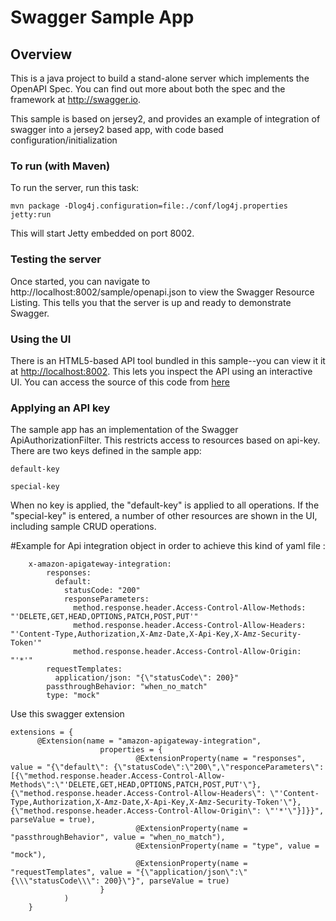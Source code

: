 # Swagger Sample App

## Overview
This is a java project to build a stand-alone server which implements the OpenAPI Spec.  You can find out 
more about both the spec and the framework at http://swagger.io.

This sample is based on jersey2, and provides an example of integration of swagger into a jersey2 based app, with code based configuration/initialization

### To run (with Maven)
To run the server, run this task:

```
mvn package -Dlog4j.configuration=file:./conf/log4j.properties jetty:run
```

This will start Jetty embedded on port 8002.

### Testing the server
Once started, you can navigate to http://localhost:8002/sample/openapi.json to view the Swagger Resource Listing.
This tells you that the server is up and ready to demonstrate Swagger.

### Using the UI
There is an HTML5-based API tool bundled in this sample--you can view it it at [http://localhost:8002](http://localhost:8002). This lets you inspect the API using an interactive UI.  You can access the source of this code from [here](https://github.com/swagger-api/swagger-ui)

### Applying an API key
The sample app has an implementation of the Swagger ApiAuthorizationFilter.  This restricts access to resources
based on api-key.  There are two keys defined in the sample app:

`default-key`

`special-key`

When no key is applied, the "default-key" is applied to all operations.  If the "special-key" is entered, a
number of other resources are shown in the UI, including sample CRUD operations.

#Example for Api integration object 
in order to achieve this kind of yaml file :
```
    x-amazon-apigateway-integration:
        responses:
          default:
            statusCode: "200"
            responseParameters:
              method.response.header.Access-Control-Allow-Methods: "'DELETE,GET,HEAD,OPTIONS,PATCH,POST,PUT'"
              method.response.header.Access-Control-Allow-Headers: "'Content-Type,Authorization,X-Amz-Date,X-Api-Key,X-Amz-Security-Token'"
              method.response.header.Access-Control-Allow-Origin: "'*'"
        requestTemplates:
          application/json: "{\"statusCode\": 200}"
        passthroughBehavior: "when_no_match"
        type: "mock" 
```
     
Use this swagger extension

 ```
 extensions = {
       @Extension(name = "amazon-apigateway-integration",
                     properties = {
                             @ExtensionProperty(name = "responses", value = "{\"default\": {\"statusCode\":\"200\",\"responceParameters\":[{\"method.response.header.Access-Control-Allow-Methods\":\"'DELETE,GET,HEAD,OPTIONS,PATCH,POST,PUT'\"},{\"method.response.header.Access-Control-Allow-Headers\": \"'Content-Type,Authorization,X-Amz-Date,X-Api-Key,X-Amz-Security-Token'\"},{\"method.response.header.Access-Control-Allow-Origin\": \"'*'\"}]}}", parseValue = true),
                             @ExtensionProperty(name = "passthroughBehavior", value = "when_no_match"),
                             @ExtensionProperty(name = "type", value = "mock"),
                             @ExtensionProperty(name = "requestTemplates", value = "{\"application/json\":\"{\\\"statusCode\\\": 200}\"}", parseValue = true)
                     }
             )
     }